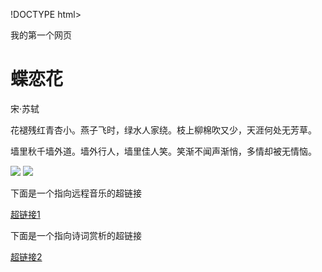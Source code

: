 !DOCTYPE html>
<html lang="zh-cn">
<head>
	<meta charset="utf-8"/>
	<tite>我的第一个网页</tite>
</head>
<boby>
	<h1>蝶恋花</h1>
	<p>宋·苏轼
	<p>花褪残红青杏小。燕子飞时，绿水人家绕。枝上柳棉吹又少，天涯何处无芳草。</p>
	<p>墙里秋千墙外道。墙外行人，墙里佳人笑。笑渐不闻声渐悄，多情却被无情恼。</p>
</boby>
<boby>
<img src="http://p5.itc.cn/q_70/images03/20200915/e3789953e6cb4dcdbe4b1e39cae05386.png">
<img src="https://gss0.baidu.com/-fo3dSag_xI4khGko9WTAnF6hhy/zhidao/wh%3D600%2C800/sign=e3c986c11b3853438c9a8f27a3239c46/4d086e061d950a7bd4eb3b6901d162d9f3d3c945.jpg">
    <p>下面是一个指向远程音乐的超链接</p>
<a href="https://y.qq.com/n/yqq/album/004TRGSn04W2so.html">超链接1</a>
    <p>下面是一个指向诗词赏析的超链接</p>
<a href="http://www.zhongguoshici.com/shici/details/46991">超链接2</a>
</boby>
